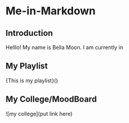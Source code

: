 # Me-in-Markdown
## Introduction

Helllo! My name is Bella Moon. I am currently in


## My Playlist

{This is my playlist}()

## My College/MoodBoard

![my college](put link here)